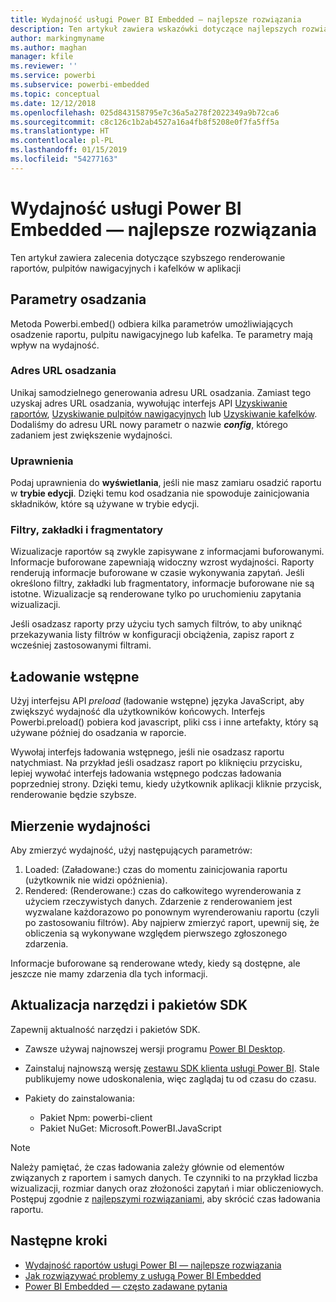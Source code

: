 ```yaml
---
title: Wydajność usługi Power BI Embedded — najlepsze rozwiązania
description: Ten artykuł zawiera wskazówki dotyczące najlepszych rozwiązań z zakresu analizy osadzonej
author: markingmyname
ms.author: maghan
manager: kfile
ms.reviewer: ''
ms.service: powerbi
ms.subservice: powerbi-embedded
ms.topic: conceptual
ms.date: 12/12/2018
ms.openlocfilehash: 025d843158795e7c36a5a278f2022349a9b72ca6
ms.sourcegitcommit: c8c126c1b2ab4527a16a4fb8f5208e0f7fa5ff5a
ms.translationtype: HT
ms.contentlocale: pl-PL
ms.lasthandoff: 01/15/2019
ms.locfileid: "54277163"
---
```

# <a name="power-bi-embedded-performance-best-practices"></a>Wydajność usługi Power BI Embedded — najlepsze rozwiązania

Ten artykuł zawiera zalecenia dotyczące szybszego renderowanie raportów, pulpitów nawigacyjnych i kafelków w aplikacji

## <a name="embed-parameters"></a>Parametry osadzania

Metoda Powerbi.embed() odbiera kilka parametrów umożliwiających osadzenie raportu, pulpitu nawigacyjnego lub kafelka. Te parametry mają wpływ na wydajność.

### <a name="embed-url"></a>Adres URL osadzania

Unikaj samodzielnego generowania adresu URL osadzania. Zamiast tego uzyskaj adres URL osadzania, wywołując interfejs API [Uzyskiwanie raportów](https://na01.safelinks.protection.outlook.com/?url=https%3A%2F%2Fdocs.microsoft.com%2Fen-us%2Frest%2Fapi%2Fpower-bi%2Freports%2Fgetreportsingroup&data=02%7C01%7CMark.Ghanayem%40microsoft.com%7C07ca68ceb37a48e3f3de08d64968707a%7C72f988bf86f141af91ab2d7cd011db47%7C1%7C0%7C636777110256168308&sdata=22lkqRM2w1MQfrM8dooedaPqqIU8PufTq9TT4VDzRo0%3D&reserved=0), [Uzyskiwanie pulpitów nawigacyjnych](https://na01.safelinks.protection.outlook.com/?url=https%3A%2F%2Fdocs.microsoft.com%2Fen-us%2Frest%2Fapi%2Fpower-bi%2Fdashboards%2Fgetdashboardsingroup&data=02%7C01%7CMark.Ghanayem%40microsoft.com%7C07ca68ceb37a48e3f3de08d64968707a%7C72f988bf86f141af91ab2d7cd011db47%7C1%7C0%7C636777110256168308&sdata=nfWRgbSoXVF42Rg%2Ba9491u19uksXp%2FAyz%2Fa%2Ba7%2FCtdA%3D&reserved=0) lub [Uzyskiwanie kafelków](https://na01.safelinks.protection.outlook.com/?url=https%3A%2F%2Fdocs.microsoft.com%2Fen-us%2Frest%2Fapi%2Fpower-bi%2Fdashboards%2Fgettilesingroup&data=02%7C01%7CMark.Ghanayem%40microsoft.com%7C07ca68ceb37a48e3f3de08d64968707a%7C72f988bf86f141af91ab2d7cd011db47%7C1%7C0%7C636777110256178318&sdata=LgZ27TynNpqQJDrb3aHWGQXIS%2FzichAO9De5M2uhF1Q%3D&reserved=0). Dodaliśmy do adresu URL nowy parametr o nazwie **_config_**, którego zadaniem jest zwiększenie wydajności.

### <a name="permissions"></a>Uprawnienia

Podaj uprawnienia do **wyświetlania**, jeśli nie masz zamiaru osadzić raportu w **trybie edycji**. Dzięki temu kod osadzania nie spowoduje zainicjowania składników, które są używane w trybie edycji.

### <a name="filters-bookmarks-and-slicers"></a>Filtry, zakładki i fragmentatory

Wizualizacje raportów są zwykle zapisywane z informacjami buforowanymi. Informacje buforowane zapewniają widoczny wzrost wydajności. Raporty renderują informacje buforowane w czasie wykonywania zapytań. Jeśli określono filtry, zakładki lub fragmentatory, informacje buforowane nie są istotne. Wizualizacje są renderowane tylko po uruchomieniu zapytania wizualizacji.

Jeśli osadzasz raporty przy użyciu tych samych filtrów, to aby uniknąć przekazywania listy filtrów w konfiguracji obciążenia, zapisz raport z wcześniej zastosowanymi filtrami.

## <a name="preload"></a>Ładowanie wstępne

Użyj interfejsu API *preload* (ładowanie wstępne) języka JavaScript, aby zwiększyć wydajność dla użytkowników końcowych.
Interfejs Powerbi.preload() pobiera kod javascript, pliki css i inne artefakty, który są używane później do osadzania w raporcie.

Wywołaj interfejs ładowania wstępnego, jeśli nie osadzasz raportu natychmiast. Na przykład jeśli osadzasz raport po kliknięciu przycisku, lepiej wywołać interfejs ładowania wstępnego podczas ładowania poprzedniej strony. Dzięki temu, kiedy użytkownik aplikacji kliknie przycisk, renderowanie będzie szybsze.

## <a name="measure-performance"></a>Mierzenie wydajności

Aby zmierzyć wydajność, użyj następujących parametrów:

1. Loaded: (Załadowane:) czas do momentu zainicjowania raportu (użytkownik nie widzi opóźnienia).
2. Rendered: (Renderowane:) czas do całkowitego wyrenderowania z użyciem rzeczywistych danych. Zdarzenie z renderowaniem jest wyzwalane każdorazowo po ponownym wyrenderowaniu raportu (czyli po zastosowaniu filtrów). Aby najpierw zmierzyć raport, upewnij się, że obliczenia są wykonywane względem pierwszego zgłoszonego zdarzenia.

Informacje buforowane są renderowane wtedy, kiedy są dostępne, ale jeszcze nie mamy zdarzenia dla tych informacji.

## <a name="update-tools-and-sdk-packages"></a>Aktualizacja narzędzi i pakietów SDK

Zapewnij aktualność narzędzi i pakietów SDK.

* Zawsze używaj najnowszej wersji programu [Power BI Desktop](https://powerbi.microsoft.com/en-us/desktop/).

* Zainstaluj najnowszą wersję [zestawu SDK klienta usługi Power BI](https://github.com/Microsoft/PowerBI-JavaScript). Stale publikujemy nowe udoskonalenia, więc zaglądaj tu od czasu do czasu.

* Pakiety do zainstalowania:
    * Pakiet Npm: powerbi-client
    * Pakiet NuGet: Microsoft.PowerBI.JavaScript

> [!Note]
> Należy pamiętać, że czas ładowania zależy głównie od elementów związanych z raportem i samych danych. Te czynniki to na przykład liczba wizualizacji, rozmiar danych oraz złożoności zapytań i miar obliczeniowych. Postępuj zgodnie z [najlepszymi rozwiązaniami](../power-bi-reports-performance.md), aby skrócić czas ładowania raportu.

## <a name="next-steps"></a>Następne kroki

* [Wydajność raportów usługi Power BI — najlepsze rozwiązania](../power-bi-reports-performance.md)
* [Jak rozwiązywać problemy z usługą Power BI Embedded](embedded-troubleshoot.md)
* [Power BI Embedded — często zadawane pytania](embedded-faq.md)
